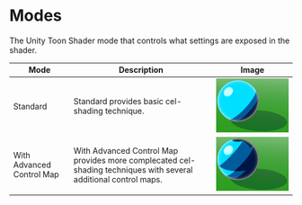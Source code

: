 # Modes

The Unity Toon Shader mode that controls what settings are exposed in the shader.


|  Mode   |  Description  | Image  |
| ---- | ---- | ---- |
|  Standard   |  Standard  provides basic cel-shading technique.  | <img src="images/SphereStandard.png">  |
|  With Advanced Control Map  |  With Advanced Control Map  provides more complecated cel-shading  techniques with several additional control maps. | <img src="images/SphereWithAdvanced.png">  |